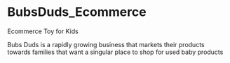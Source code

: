 # BubsDuds_Ecommerce
Ecommerce Toy for Kids 

Bubs Duds is a rapidly growing business that markets their products towards families that want a singular place to shop for used baby products
